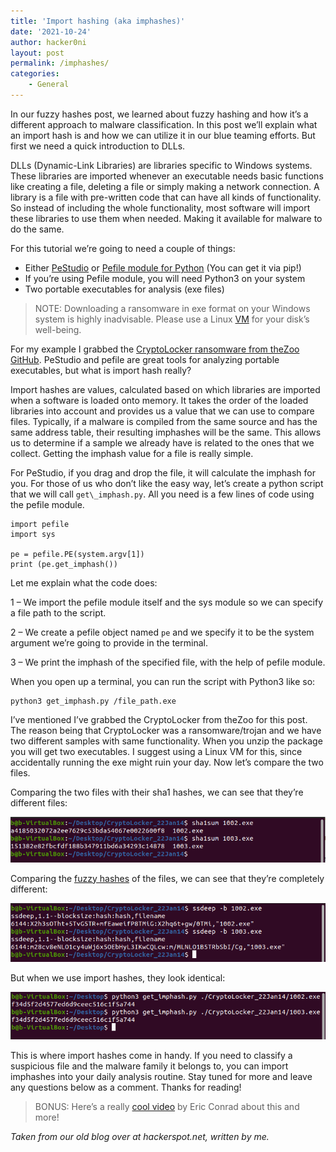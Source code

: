 ```yaml
---
title: 'Import hashing (aka imphashes)'
date: '2021-10-24'
author: hacker0ni
layout: post
permalink: /imphashes/
categories:
    - General
---
```


In our fuzzy hashes post, we learned about fuzzy hashing and how it’s a different approach to malware classification. In this post we’ll explain what an import hash is and how we can utilize it in our blue teaming efforts. But first we need a quick introduction to DLLs.

DLLs (Dynamic-Link Libraries) are libraries specific to Windows systems. These libraries are imported whenever an executable needs basic functions like creating a file, deleting a file or simply making a network connection. A library is a file with pre-written code that can have all kinds of functionality. So instead of including the whole functionality, most software will import these libraries to use them when needed. Making it available for malware to do the same.

For this tutorial we’re going to need a couple of things:

- Either [PeStudio](https://www.winitor.com/) or [Pefile module for Python](https://pypi.org/project/pefile/) (You can get it via pip!)
- If you’re using Pefile module, you will need Python3 on your system
- Two portable executables for analysis (exe files)

> NOTE: Downloading a ransomware in exe format on your Windows system is highly inadvisable. Please use a Linux [VM](https://en.wikipedia.org/wiki/Virtual_machine) for your disk’s well-being.

For my example I grabbed the [CryptoLocker ransomware from theZoo GitHub](https://github.com/ytisf/theZoo/tree/master/malwares/Binaries/CryptoLocker_22Jan2014). PeStudio and pefile are great tools for analyzing portable executables, but what is import hash really?

Import hashes are values, calculated based on which libraries are imported when a software is loaded onto memory. It takes the order of the loaded libraries into account and provides us a value that we can use to compare files. Typically, if a malware is compiled from the same source and has the same address table, their resulting imphashes will be the same. This allows us to determine if a sample we already have is related to the ones that we collect. Getting the imphash value for a file is really simple.

For PeStudio, if you drag and drop the file, it will calculate the imphash for you. For those of us who don’t like the easy way, let’s create a python script that we will call `get\_imphash.py`. All you need is a few lines of code using the pefile module.

```
import pefile
import sys

pe = pefile.PE(system.argv[1])
print (pe.get_imphash())
```

Let me explain what the code does:

1 – We import the pefile module itself and the sys module so we can specify a file path to the script.

2 – We create a pefile object named `pe` and we specify it to be the system argument we’re going to provide in the terminal.

3 – We print the imphash of the specified file, with the help of pefile module.

When you open up a terminal, you can run the script with Python3 like so:

```
python3 get_imphash.py /file_path.exe
```

I’ve mentioned I’ve grabbed the CryptoLocker from theZoo for this post. The reason being that CryptoLocker was a ransomware/trojan and we have two different samples with same functionality. When you unzip the package you will get two executables. I suggest using a Linux VM for this, since accidentally running the exe might ruin your day. Now let’s compare the two files.

Comparing the two files with their sha1 hashes, we can see that they’re different files:

![](/assets/img/imphash1.png)

Comparing the [fuzzy hashes](/fuzzy-hashing-vs-regular-hashing/) of the files, we can see that they’re completely different:

![](/assets/img/imphash2.png)

But when we use import hashes, they look identical:

![](/assets/img/imphash3.png)

This is where import hashes come in handy. If you need to classify a suspicious file and the malware family it belongs to, you can import imphashes into your daily analysis routine. Stay tuned for more and leave any questions below as a comment. Thanks for reading!

> BONUS: Here’s a really [cool video](https://www.youtube.com/watch?v=7dEfKn70HCI) by Eric Conrad about this and more!

*Taken from our old blog over at hackerspot.net, written by me.*